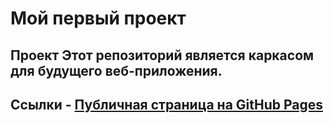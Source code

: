 # Мой первый проект 
## Проект Этот репозиторий является каркасом для будущего веб-приложения. 
## Ссылки - [Публичная страница на GitHub Pages](https://SoBeastpro.github.io/fullstack/)